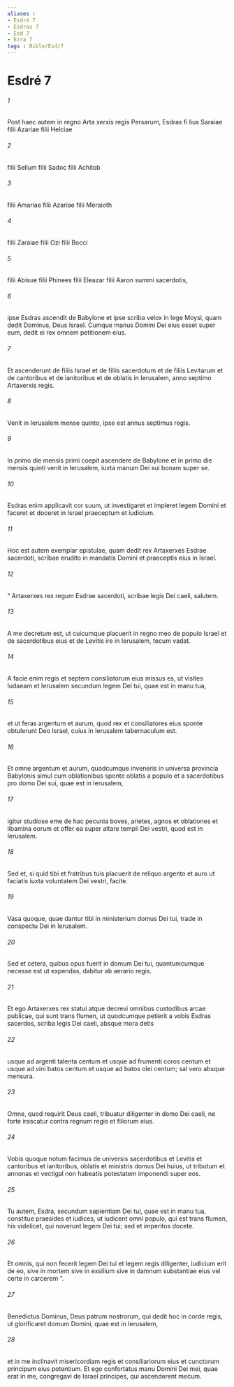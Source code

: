 ```yaml
---
aliases : 
- Esdré 7
- Esdras 7
- Esd 7
- Ezra 7
tags : Bible/Esd/7
---
```


# Esdré 7

###### 1
Post haec autem in regno Arta xerxis regis Persarum, Esdras fi lius Saraiae filii Azariae filii Helciae 
###### 2
filii Sellum filii Sadoc filii Achitob 
###### 3
filii Amariae filii Azariae filii Meraioth 
###### 4
filii Zaraiae filii Ozi filii Bocci 
###### 5
filii Abisue filii Phinees filii Eleazar filii Aaron summi sacerdotis, 
###### 6
ipse Esdras ascendit de Babylone et ipse scriba velox in lege Moysi, quam dedit Dominus, Deus Israel. Cumque manus Domini Dei eius esset super eum, dedit ei rex omnem petitionem eius. 
###### 7
Et ascenderunt de filiis Israel et de filiis sacerdotum et de filiis Levitarum et de cantoribus et de ianitoribus et de oblatis in Ierusalem, anno septimo Artaxerxis regis. 
###### 8
Venit in Ierusalem mense quinto, ipse est annus septimus regis.
###### 9
In primo die mensis primi coepit ascendere de Babylone et in primo die mensis quinti venit in Ierusalem, iuxta manum Dei sui bonam super se. 
###### 10
Esdras enim applicavit cor suum, ut investigaret et impleret legem Domini et faceret et doceret in Israel praeceptum et iudicium.
###### 11
Hoc est autem exemplar epistulae, quam dedit rex Artaxerxes Esdrae sacerdoti, scribae erudito in mandatis Domini et praeceptis eius in Israel.
###### 12
“ Artaxerxes rex regum Esdrae sacerdoti, scribae legis Dei caeli, salutem. 
###### 13
A me decretum est, ut cuicumque placuerit in regno meo de populo Israel et de sacerdotibus eius et de Levitis ire in Ierusalem, tecum vadat. 
###### 14
A facie enim regis et septem consiliatorum eius missus es, ut visites Iudaeam et Ierusalem secundum legem Dei tui, quae est in manu tua, 
###### 15
et ut feras argentum et aurum, quod rex et consiliatores eius sponte obtulerunt Deo Israel, cuius in Ierusalem tabernaculum est. 
###### 16
Et omne argentum et aurum, quodcumque inveneris in universa provincia Babylonis simul cum oblationibus sponte oblatis a populo et a sacerdotibus pro domo Dei sui, quae est in Ierusalem, 
###### 17
igitur studiose eme de hac pecunia boves, arietes, agnos et oblationes et libamina eorum et offer ea super altare templi Dei vestri, quod est in Ierusalem. 
###### 18
Sed et, si quid tibi et fratribus tuis placuerit de reliquo argento et auro ut faciatis iuxta voluntatem Dei vestri, facite.
###### 19
Vasa quoque, quae dantur tibi in ministerium domus Dei tui, trade in conspectu Dei in Ierusalem. 
###### 20
Sed et cetera, quibus opus fuerit in domum Dei tui, quantumcumque necesse est ut expendas, dabitur ab aerario regis. 
###### 21
Et ego Artaxerxes rex statui atque decrevi omnibus custodibus arcae publicae, qui sunt trans flumen, ut quodcumque petierit a vobis Esdras sacerdos, scriba legis Dei caeli, absque mora detis 
###### 22
usque ad argenti talenta centum et usque ad frumenti coros centum et usque ad vini batos centum et usque ad batos olei centum; sal vero absque mensura. 
###### 23
Omne, quod requirit Deus caeli, tribuatur diligenter in domo Dei caeli, ne forte irascatur contra regnum regis et filiorum eius. 
###### 24
Vobis quoque notum facimus de universis sacerdotibus et Levitis et cantoribus et ianitoribus, oblatis et ministris domus Dei huius, ut tributum et annonas et vectigal non habeatis potestatem imponendi super eos.
###### 25
Tu autem, Esdra, secundum sapientiam Dei tui, quae est in manu tua, constitue praesides et iudices, ut iudicent omni populo, qui est trans flumen, his videlicet, qui noverunt legem Dei tui; sed et imperitos docete. 
###### 26
Et omnis, qui non fecerit legem Dei tui et legem regis diligenter, iudicium erit de eo, sive in mortem sive in exsilium sive in damnum substantiae eius vel certe in carcerem ”.
###### 27
Benedictus Dominus, Deus patrum nostrorum, qui dedit hoc in corde regis, ut glorificaret domum Domini, quae est in Ierusalem, 
###### 28
et in me inclinavit misericordiam regis et consiliariorum eius et cunctorum principum eius potentium. Et ego confortatus manu Domini Dei mei, quae erat in me, congregavi de Israel principes, qui ascenderent mecum.
